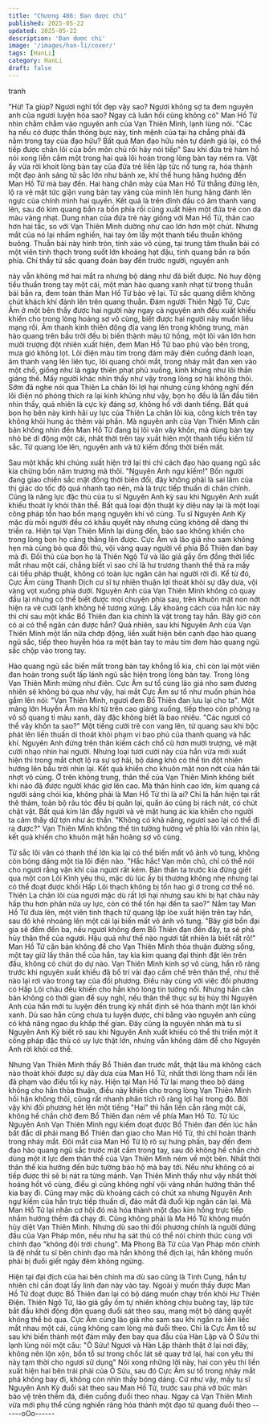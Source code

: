 ```yaml
---
title: "Chương 486: Đan dược chi"
published: 2025-05-22
updated: 2025-05-22
description: 'Đan dược chi'
image: '/images/han-li/cover/'
tags: [HanLi]
category: HanLi
draft: false
---
```


tranh

"Hừ! Ta giúp? Ngươi nghĩ tốt đẹp vậy sao? Ngươi không sợ ta
đem nguyên anh của ngươi luyện hóa sao? Ngay cả luân hồi
cũng không có" Man Hồ Tử nhìn chằm chằm vào nguyên anh của
Vạn Thiên Mình, lạnh lùng nói.
"Các hạ nếu có được thần thông bực này, tính mệnh của tại hạ
chẳng phải đã nằm trong tay của đạo hữu? Bất quá Man đạo hữu
nên tự đánh giá lại, có thể tiếp được chân lôi của bổn môn chủ rồi
hãy nói tiếp" Sau khi đứa trẻ hàm hồ nói xong liền cầm một trong
hai quả lôi hoàn trong lòng bàn tay ném ra.
Vật ấy vừa rời khoit lòng bàn tay của đứa trẻ liền lập tức nổ tung
ra, hóa thành một đạo ánh sáng tử sắc lớn như bánh xe, khí thế
hung hăng hướng đến Man Hồ Tử mà bay đến.
Hai hàng chân mày của Man Hồ Tử thẳng đứng lên, lộ ra vẻ mặt
tức giận vung bàn tay vàng của mình lên hung hăng đánh lên
ngực của chính mình hai quyền. Kết quả là trên đỉnh đầu có âm
thanh vang lên, sau đó kim quang bắn ra bốn phía rồi cũng xuất
hiện một đứa trẻ con da màu vàng nhạt.
Dung nhan của đứa trẻ này giống với Man Hồ Tử, thân cao hơn
hai tấc, so với Vạn Thiên Minh dường như cao lớn hơn một chút.
Nhưng mắt của nó lại nhắm nghiền, hai tay ôm lấy một thanh tiểu
thuẫn không buông.
Thuẫn bài này hình tròn, tinh xảo vô cùng, tại trung tâm thuẫn bài
có một viên tinh thạch trong suốt lớn khoảng hạt đậu, tinh quang
bắn ra bốn phía.
Chí thấy tử sắc quang đoàn bay đến trước người, nguyên anh

này vẫn không mở hai mắt ra nhưng bộ dáng như đã biết được.
Nó huy động tiểu thuẩn trong tay một cái, một màn hào quang
xanh nhạt từ trong thuẫn bài bắn ra, đem toàn thân Man Hồ Tử
bảo vệ lại.
Tử sắc quang diễm không chút khách khí đánh lên trên quang
thuẫn.
Đám người Thiên Ngộ Tử, Cực Âm ở một bên thấy được hai
người này ngay cả nguyên anh đều xuất khiếu khiến cho trong
lòng hoảng sợ vô cùng, biết được hai người này muốn liều mạng
rồi.
Âm thanh kinh thiên động địa vang lên trong không trung, màn
hào quang trên bầu trời đều bị biến thành màu tử hồng, một lôi
vân lớn hơn mười trượng đột nhiên xuất hiện, đem Man Hồ Tử
bao phủ vào bên trong, mưa gió không lọt.
Lôi điện màu tím trong đám mây điên cuồng đánh loạn, âm thanh
vang lên liên tục, lôi quang chói mắt, trong nháy mắt đan xen vào
một chổ, giống như là ngày thiên phạt phủ xuống, kinh khủng như
lôi thần giáng thế.
Mấy người khác nhìn thấy như vậy trong lòng sợ hãi không thôi.
Sớm đã nghe nói qua Thiên La chân lôi lợi hại nhưng cũng không
nghĩ đến lôi điện nó phóng thích ra lại kinh khủng như vậy, bọn họ
đều là lần đầu tiên nhìn thấy, quả nhiên là cực kỳ đáng sợ, không
hổ với danh tiếng.
Bất quá bọn họ bên này kinh hãi uy lực của Thiên La chân lôi kia,
công kích trên tay không khỏi hung ác thêm vài phần.
Mà nguyên anh của Vạn Thiên Mình căn bản không nhìn đến Man
Hồ Tử đang bị lôi vân vây khốn, mà dùng bàn tay nhỏ bé di động
một cái, nhât thời trên tay xuất hiên một thanh tiểu kiếm tử sắc.
Tử quang lóe lên, nguyên anh và tử kiếm đồng thời biến mất.

Sau một khắc khi chúng xuất hiện trở lại thì chỉ cách đạo hào
quang ngũ sắc kia chừng bốn năm trượng mà thôi.
"Nguyên Anh ngự kiếm!"
Bốn người đang giao chiến sắc mặt đồng thời biến đổi, đây không
phải là sai lầm của thị giác do tốc độ quá nhanh tạo nên, mà là
trực tiếp thuấn di chân chính. Cũng là năng lực đặc thù của tu sĩ
Nguyên Anh kỳ sau khi Nguyên Anh xuất khiếu thoát ly khỏi thân
thể.
Bất quá loại độn thuật kỳ diệu này lại là một loại công pháp tổn
hao bổn mạng nguyên khí vô cùng. Tu sĩ Nguyên Anh Kỳ mặc dù
mỗi người đều có khẩu quyết này nhưng cũng không dễ dàng thi
triển ra.
Hiện tại Vạn Thiên Minh lại dùng đến, bảo sao không khiến cho
trong lòng bọn họ căng thẳng lên được.
Cực Âm và lão giả nho sam không hẹn mà cùng bỏ qua đối thủ,
vội vàng quay người về phía Bổ Thiên đan bay mà đi.
Đối thủ của bọn họ là Thiên Ngộ Tử và lão giả gầy ốm đồng thời
liếc mắt nhau một cái, chẳng biết vì sao chỉ là hư trương thanh
thế thả ra mấy cái tiểu pháp thuật, không có toàn lực ngăn cản hai
người rời đi.
Kể từ đó, Cực Âm cùng Thanh Dịch cư sĩ tự nhiên thuận lợi thoát
khỏi sự dây dưa, vội vàng vọt xuống phía dưới.
Nguyên Anh của Vạn Thiên Minh không có quay đầu lại nhưng có
thể biết được mọi chuyện phía sau, trên khuôn mặt non nớt hiện
ra vẻ cười lạnh không hề tương xứng. Lấy khoảng cách của hắn
lúc này thì chỉ sau một khắc Bổ Thiên đan kia chính là vật trong
tay hắn. Bây giờ còn có ai có thể ngăn cản được hắn?
Quả nhiên, sau khi Nguyên Anh của Vạn Thiên Minh một lần nữa
chớp động, liền xuất hiện bên cạnh đạo hào quang ngũ sắc, tiếp
theo huyễn hóa ra một bàn tay to màu tím đem hào quang ngũ
sắc chộp vào trong tay.

Hào quang ngũ sắc biến mất trong bàn tay khổng lồ kia, chỉ còn
lại một viên đan hoàn trong suốt lấp lánh ngũ sắc hiện trong lòng
bàn tay.
Trong lòng Vạn Thiên Minh mừng như điên. Cực Âm sư tổ cùng
lão giả nho sam đương nhiên sẽ không bỏ qua như vậy, hai mắt
Cực Âm sư tổ như muốn phún hỏa gầm lên nói:
"Vạn Thiên Minh, ngươi đem Bổ Thiên đan lưu lại cho ta".
Một mảng lớn Huyền Âm ma khí từ trên cao giáng xuống, tiếp
theo còn phóng ra vô số quang ti màu xanh, dày đặc không biết là
bao nhiêu.
"Các ngươi có thể vây khốn ta sao?" Một tiếng cười trẻ con vang
lên, tử quang sau khi bộc phát lên liền thuấn di thoát khỏi phạm vi
bao phủ của thanh quang và hắc khí.
Nguyên Anh đứng trên thân kiếm cách chổ cũ hơn mười trượng,
vẻ mặt cười nhạo nhìn hai người.
Nhưng loại tươi cười này của hắn vừa mới xuất hiện thì trong mắt
chợt lộ ra sự sợ hãi, bộ dáng khó có thể tin đột nhiên hướng lên
bầu trời nhìn lại.
Kết quả khiến cho khuôn mặt non nớt của hắn tái nhợt vô cùng.
Ở trên không trung, thân thể của Vạn Thiên Minh không biết khi
nào đã được người khác giơ lên cao. Mà thân hình cao lớn, kim
quang cả người sáng chói kia, không phải là Man Hồ Tử thì là ai?
Chỉ là hắn hiện tại rất thê thảm, toàn bộ râu tóc đều bị quăn lại,
quần áo cũng bị rách nát, có chút chật vật. Bất quá kim lân đầy
người và vẻ mặt hung ác kia khiến cho người ta cảm thấy dữ tợn
như ác thần.
"Không có khả năng, ngươi sao lại có thể đi ra được?" Vạn Thiên
Minh không thể tin tưởng hướng về phía lôi vân nhìn lại, kết quả
khiến cho khuôn mặt hắn hoảng sợ vô cùng.

Tử sắc lôi vân có thanh thế lớn kia lại có thể biến mất vô ảnh vô
tung, không còn bóng dáng một tia lôi điện nào.
"Hắc hắc! Vạn môn chủ, chỉ có thể nói cho ngươi rằng vận khí của
ngươi rất kém. Bản thân ta trước kia đừng giết qua một con Lôi
Kình yêu thú, mặc dù lúc ấy bị thương không nhẹ nhưng lại có thể
đoạt được khối Hấp Lôi thạch không bị tổn hao gì ở trong cơ thể
nó. Thiên La chân lôi của ngươi mặc dù rất lợi hại nhưng sau khi
bị hạt châu này hấp thu hơn phân nửa uy lực, còn có thể tổn hại
đến ta sao?" Nắm tay Man Hồ Tử đưa lên, một viên tinh thạch tử
quang lập lòe xuất hiện trên tay hắn, sau đó khẽ nhoáng lên một
cái lại biến mất vô ảnh vô tung.
"Bây giờ bổn đại gia sẽ đếm đến ba, nếu ngươi không đem Bổ
Thiên đan đến đây, ta sẽ phá hủy thân thể của ngươi. Hậu quả
như thế nào ngươi tất nhiên là biết rất rõ!"
Man Hồ Tử căn bản không để cho Vạn Thiên Minh thỏa thuận
đường sống, một tay giữ lấy thân thể của hắn, tay kia kim quang
đại thịnh đặt lên trên đầu, không có chút do dự nào.
Vạn Thiên Minh kinh sợ vô cùng, hắn rõ ràng trước khi nguyên
xuất khiếu đã bố trí vài đạo cấm chế trên thân thể, như thế nào lại
rơi vào trong tay của đối phương.
Điều này cùng với việc đối phương có Hấp Lôi châu đều khiến
cho hắn khó lòng tin tưởng nổi.
Nhưng hắn căn bản không có thời gian để suy nghĩ, nếu thân thể
thực sự bị hủy thì Nguyên Anh của hắn mới tu luyện đến trung kỳ
nhất định sẽ hóa thành một làn khói xanh. Dù sao hắn cũng chưa
tu luyện được, chỉ bằng vào nguyên anh cũng có khả năng ngao
du khắp thế gian.
Đây cũng là nguyên nhân mà tu sĩ Nguyên Anh Kỳ biết rõ sau khi
Nguyên Anh xuất khiếu có thể thi triển một ít công pháp đặc thù
có uy lực thật lớn, nhưng vẫn không dám để cho Nguyên Anh rời
khỏi cơ thể.

Nhưng Vạn Thiên Minh thấy Bổ Thiên đan trước mắt, thật lâu mà
không cách nào thoát khỏi được sự dây dưa của Man Hồ Tử,
nhất thời lòng tham nổi lên đã phạm vào điều tối kỵ này.
Hiện tại Man Hồ Tử lại mang theo bộ dáng không cho hắn thỏa
thuận, điều này khiến cho trong lòng Vạn Thiên Minh hối hận
không thôi, cũng rất nhanh phân tích rõ ràng lợi hại trong đó.
Bởi vậy khi đối phương hét lên một tiếng "Hai" thì hắn liền cắn
răng một cái, không hề chần chờ đem Bổ Thiên đan ném về phía
Man Hồ Tử.
Từ lúc Nguyên Anh Vạn Thiên Minh ngự kiếm đoạt được Bổ
Thiên đan đến lúc hắn bất đắc dĩ phải mang Bổ Thiên đan giao
cho Man Hồ Tử, thì chỉ hoàn thành trong nháy mắt.
Đôi mắt của Man Hồ Tử lộ rõ sự hưng phấn, bay đến đem đạo
hào quang ngũ sắc trước mặt cầm trong tay, sau đó không hề
chần chờ dùng một ít lực đem thân thể của Vạn Thiên Minh ném
về một bên.
Nhất thời thân thể kia hướng đến bức tường bảo hộ mà bay tới.
Nếu như không có ai tiếp được thì sẽ bị nát ra từng mảnh.
Vạn Thiên Minh thấy như vậy nhất thời hoảng hốt vô cùng, điều gì
cũng không nghĩ vội vàng nhắn hướng thân thể kia bay đi. Cũng
may mặc dù khoảng cách có chút xa nhưng Nguyên Anh ngự
kiếm của hắn trực tiếp thuấn di, đảo mắt đã đuổi kịp ngăn cản lại.
Mà Man Hồ Tử lại nhân cơ hội đó mà hóa thành một đạo kim
hồng trực tiếp nhắm hướng thềm đá chạy đi.
Cũng không phải là Ma Hồ Tử không muốn hủy diệt Vạn Thiên
Minh.
Nhưng dù sao thì đối phương chính là người đứng đầu của Vạn
Pháp môn, nếu như hạ sát thủ có thể nói chính thức cùng với
chính đạo "không đội trời chung". Mà Phong Bà Tử của Vạn Pháp
môn chính là đệ nhất tu sĩ bên chính đạo mà hắn không thể địch
lại, hắn không muốn phải bị đuổi giết ngày đêm không ngừng.

Hiện tại đại địch của hai bên chính ma dù sao cũng là Tinh Cung,
hắn tự nhiên chỉ cần đoạt lấy linh đan này vào tay.
Ngoài ý muốn thấy được Man Hồ Tử đoạt được Bổ Thiên đan lại
có bộ dáng muốn chạy trốn khỏi Hư Thiên Điện. Thiên Ngộ Tử,
lão giả gầy ốm tự nhiên không chịu buông tay, lập tức bắt đầu
khởi động độn quang đuổi sát theo sau, mang một bộ dáng quyết
không thể bỏ qua.
Cực Âm cùng lão giả nho sam sau khi ngẩn ra liền liếc mắt nhau
một cái, cũng không cam lòng mà đuổi theo.
Chỉ là Cực Âm tổ sư sau khi biến thành một đám mây đen bay
qua đầu của Hàn Lập và Ô Sửu thì lạnh lùng nói một câu:
"Ô Sửu! Ngươi và Hàn Lập thành thật ở lại nơi đây, không nên lộn
xộn, bổn tổ sư trong chốc lát sẽ quay trở lại, hai con yêu thi này
tạm thời cho ngươi sử dụng" Nói xong những lời này, hai con yêu
thi liền xuất hiện hai bên trái phải của Ô Sửu, sau đó Cực Âm sư
tổ trong nháy mắt phá không bay đi, không còn nhìn thấy bóng
dáng.
Cứ như vậy, mấy tu sĩ Nguyên Anh Kỳ đuổi sát theo sau Man Hồ
Tử, trước sau phá vỡ bức màn bảo vệ trên thềm đá, điên cuồng
đuổi theo nhau. Ngay cả Vạn Thiên Minh vừa mới phụ thể cũng
nghiến răng hóa thành một đạo tử quang đuổi theo
------oOo------
